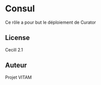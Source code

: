 Consul
======

Ce rôle a pour but le déploiement de Curator



License
-------

Cecill 2.1

Auteur
------

Projet VITAM
